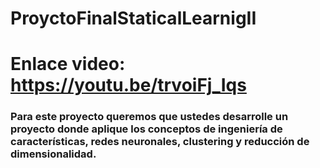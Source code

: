 # ProyctoFinalStaticalLearnigII
# Enlace video: https://youtu.be/trvoiFj_Iqs 
### Para este proyecto queremos que ustedes desarrolle un proyecto donde aplique los conceptos de ingeniería de características, redes neuronales, clustering y reducción de dimensionalidad.
